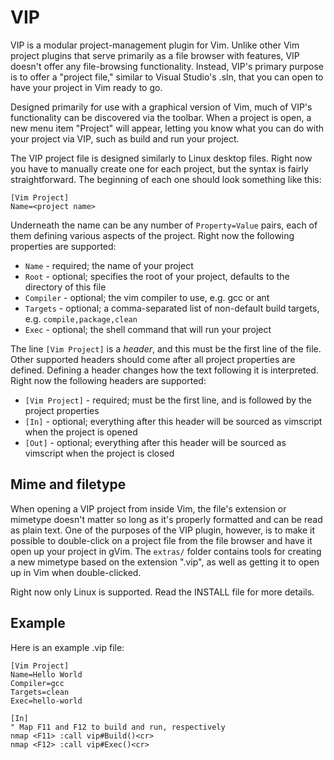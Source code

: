 VIP
===

VIP is a modular project-management plugin for Vim. Unlike other Vim project plugins that serve primarily as a file browser with features, VIP doesn't offer any file-browsing functionality. Instead, VIP's primary purpose is to offer a "project file," similar to Visual Studio's .sln, that you can open to have your project in Vim ready to go.

Designed primarily for use with a graphical version of Vim, much of VIP's functionality can be discovered via the toolbar. When a project is open, a new menu item "Project" will appear, letting you know what you can do with your project via VIP, such as build and run your project.

The VIP project file is designed similarly to Linux desktop files. Right now you have to manually create one for each project, but the syntax is fairly straightforward. The beginning of each one should look something like this:

    [Vim Project]
    Name=<project name>

Underneath the name can be any number of `Property=Value` pairs, each of them defining various aspects of the project. Right now the following properties are supported:

* `Name` - required; the name of your project
* `Root` - optional; specifies the root of your project, defaults to the directory of this file
* `Compiler` - optional; the vim compiler to use, e.g. gcc or ant
* `Targets` - optional; a comma-separated list of non-default build targets, e.g. `compile,package,clean`
* `Exec` - optional; the shell command that will run your project

The line `[Vim Project]` is a *header*, and this must be the first line of the file. Other supported headers should come after all project properties are defined. Defining a header changes how the text following it is interpreted. Right now the following headers are supported:

* `[Vim Project]` - required; must be the first line, and is followed by the project properties
* `[In]` - optional; everything after this header will be sourced as vimscript when the project is opened
* `[Out]` - optional; everything after this header will be sourced as vimscript when the project is closed

Mime and filetype
-----------------

When opening a VIP project from inside Vim, the file's extension or mimetype doesn't matter so long as it's properly formatted and can be read as plain text. One of the purposes of the VIP plugin, however, is to make it possible to double-click on a project file from the file browser and have it open up your project in gVim. The `extras/` folder contains tools for creating a new mimetype based on the extension ".vip", as well as getting it to open up in Vim when double-clicked.

Right now only Linux is supported. Read the INSTALL file for more details.

Example
-------

Here is an example .vip file:

    [Vim Project]
    Name=Hello World
    Compiler=gcc
    Targets=clean
    Exec=hello-world
    
    [In]
    " Map F11 and F12 to build and run, respectively
    nmap <F11> :call vip#Build()<cr>
    nmap <F12> :call vip#Exec()<cr>
